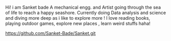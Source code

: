 Hi! i am Sanket bade 
A mechanical engg. and Artist going through the sea of life to reach a happy seashore.
Currently doing Data analysis and science and diving more deep 
as i like to explore more !
I love reading books, playing outdoor games, explore new places , learn weird stuffs haha!


https://github.com/Sanket-Bade/Sanket.git

